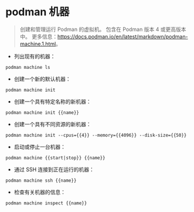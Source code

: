 # podman 机器

> 创建和管理运行 Podman 的虚拟机。
> 包含在 Podman 版本 4 或更高版本中。
> 更多信息：<https://docs.podman.io/en/latest/markdown/podman-machine.1.html>。

- 列出现有的机器：

`podman machine ls`

- 创建一个新的默认机器：

`podman machine init`

- 创建一个具有特定名称的新机器：

`podman machine init {{name}}`

- 创建一个具有不同资源的新机器：

`podman machine init --cpus={{4}} --memory={{4096}} --disk-size={{50}}`

- 启动或停止一台机器：

`podman machine {{start|stop}} {{name}}`

- 通过 SSH 连接到正在运行的机器：

`podman machine ssh {{name}}`

- 检查有关机器的信息：

`podman machine inspect {{name}}`
